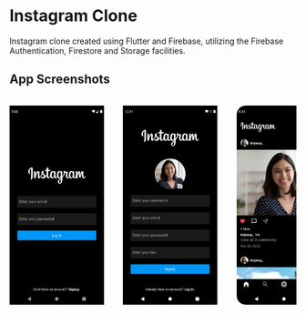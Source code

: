 # Instagram Clone

Instagram clone created using Flutter and Firebase, utilizing the Firebase Authentication, Firestore and Storage facilities.

## App Screenshots

<pre> 
<img src=https://github.com/Kripa8702/InstagramClone/blob/master/ss3.png height="350">    <img src=https://github.com/Kripa8702/InstagramClone/blob/master/ss4.png height="350">    <img src=https://github.com/Kripa8702/InstagramClone/blob/master/ss1.png height="350">     <img src=https://github.com/Kripa8702/InstagramClone/blob/master/ss2.png height="350"> 
</pre>
